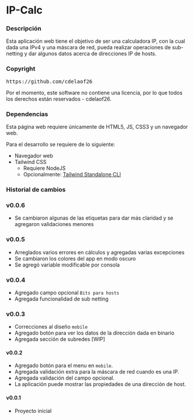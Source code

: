 # IP-Calc


### Descripción
Esta aplicación web tiene el objetivo de ser una calculadora IP,
con la cual dada una IPv4 y una máscara de red, pueda realizar operaciones de
sub-netting y dar algunos datos acerca de direcciones IP de hosts. 

### Copyright
<pre>
https://github.com/cdelaof26
</pre>

Por el momento, este software no contiene una licencia, por
lo que todos los derechos están reservados - cdelaof26. 

### Dependencias
Esta página web requiere únicamente de HTML5, JS, CSS3 y 
un navegador web.

Para el desarrollo se requiere de lo siguiente:
- Navegador web
- Tailwind CSS
  - Requiere NodeJS
  - Opcionalmente: [Tailwind Standalone CLI](https://tailwindcss.com/blog/standalone-cli)


### Historial de cambios

### v0.0.6
- Se cambiaron algunas de las etiquetas para dar más 
  claridad y se agregaron validaciones menores

### v0.0.5
- Arreglados varios errores en cálculos y agregadas varias 
  excepciones
- Se cambiaron los colores del app en modo oscuro
- Se agregó variable modificable por consola

### v0.0.4
- Agregado campo opcional `Bits para hosts`
- Agregada funcionalidad de sub netting

### v0.0.3
- Correcciones al diseño `mobile`
- Agregado botón para ver los datos de la dirección dada 
  en binario
- Agregada sección de subredes [WIP]

#### v0.0.2
- Agregado botón para el menu en `mobile`.
- Agregada validación extra para la máscara de red cuando
  es una IP.
- Agregada validación del campo opcional.
- La aplicación puede mostrar las propiedades de una dirección de host.

#### v0.0.1
- Proyecto inicial
